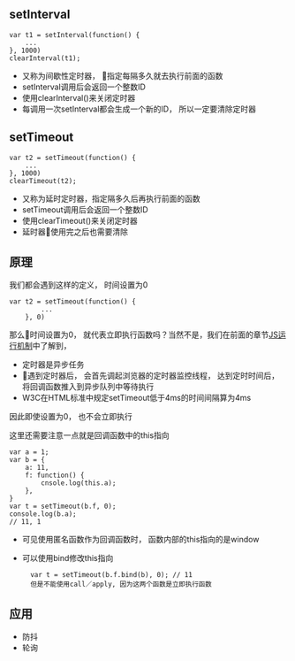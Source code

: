 ## setInterval

    var t1 = setInterval(function() {
        ...
    }, 1000)
    clearInterval(t1);

- 又称为间歇性定时器， 指定每隔多久就去执行前面的函数
- setInterval调用后会返回一个整数ID
- 使用clearInterval()来关闭定时器
- 每调用一次setInterval都会生成一个新的ID， 所以一定要清除定时器

## setTimeout

    var t2 = setTimeout(function() {
        ...
    }, 1000)
    clearTimeout(t2);
- 又称为延时定时器，指定隔多久后再执行前面的函数
- setTimeout调用后会返回一个整数ID
- 使用clearTimeout()来关闭定时器
- 延时器使用完之后也需要清除

## 原理
我们都会遇到这样的定义， 时间设置为0

    var t2 = setTimeout(function() {
            ...
        }, 0)

那么时间设置为0， 就代表立即执行函数吗？当然不是，我们在前面的章节[JS运行机制](./JS运行机制.md)中了解到， 

- 定时器是异步任务
- 遇到定时器后， 会首先调起浏览器的定时器监控线程， 达到定时时间后， 将回调函数推入到异步队列中等待执行
- W3C在HTML标准中规定setTimeout低于4ms的时间间隔算为4ms

因此即使设置为0， 也不会立即执行

这里还需要注意一点就是回调函数中的this指向

    var a = 1;
    var b = {
        a: 11,
        f: function() {
            cnsole.log(this.a);
        },
    }
    var t = setTimeout(b.f, 0);
    console.log(b.a);
    // 11, 1
- 可见使用匿名函数作为回调函数时， 函数内部的this指向的是window
- 可以使用bind修改this指向

        var t = setTimeout(b.f.bind(b), 0); // 11
        但是不能使用call／apply, 因为这两个函数是立即执行函数

## 应用
- 防抖
- 轮询

